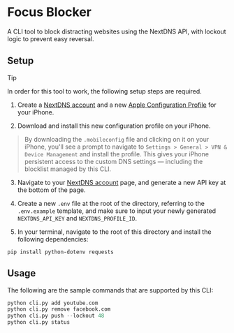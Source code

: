 # Focus Blocker

A CLI tool to block distracting websites using the NextDNS API, with lockout logic to prevent easy reversal.

## Setup

> [!TIP]
> In order for this tool to work, the following setup steps are required.

1. Create a [NextDNS account](https://my.nextdns.io/) and a new [Apple Configuration Profile](apple.nextdns.io) for your iPhone.

2. Download and install this new configuration profile on your iPhone.

> By downloading the `.mobileconfig` file and clicking on it on your iPhone, you'll see a prompt to navigate to `Settings > General > VPN & Device Management` and install the profile. This gives your iPhone persistent access to the custom DNS settings — including the blocklist managed by this CLI.

3. Navigate to your [NextDNS account](https://my.nextdns.io/account) page, and generate a new API key at the bottom of the page.

4. Create a new `.env` file at the root of the directory, referring to the `.env.example` template, and make sure to input your newly generated `NEXTDNS_API_KEY` and `NEXTDNS_PROFILE_ID`.

5. In your terminal, navigate to the root of this directory and install the following dependencies:

```
pip install python-dotenv requests
```

## Usage

The following are the sample commands that are supported by this CLI:

```py
python cli.py add youtube.com
python cli.py remove facebook.com
python cli.py push --lockout 48
python cli.py status
```
